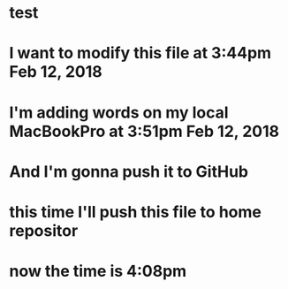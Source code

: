 # test

# I want to modify this file at 3:44pm Feb 12, 2018

# I'm adding words on my local MacBookPro at 3:51pm Feb 12, 2018
# And I'm gonna push it to GitHub

# this time I'll push this file to home repositor
# now the time is 4:08pm
